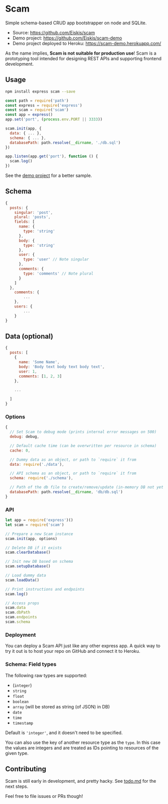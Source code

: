 
# Scam

Simple schema-based CRUD app bootstrapper on node and SQLite.

- Source: https://github.com/Eiskis/scam
- Demo project: https://github.com/Eiskis/scam-demo
- Demo project deployed to Heroku: https://scam-demo.herokuapp.com/

As the name implies, **Scam is not suitable for production use**! Scam is a prototyping tool intended for designing REST APIs and supporting frontend development.

## Usage

```sh
npm install express scam --save
```

```js
const path = require('path')
const express = require('express')
const scam = require('scam')
const app = express()
app.set('port', (process.env.PORT || 3333))

scam.init(app, {
  data: { ... },
  schema: { ... },
  databasePath: path.resolve(__dirname, './db.sql')
})

app.listen(app.get('port'), function () {
  scam.log()
})
```

See the [demo project](https://github.com/Eiskis/scam-demo/blob/master/index.js) for a better sample.

## Schema

```js
{
  posts: {
    singular: 'post',
    plural: 'posts',
    fields: [
      name: {
        type: 'string'
      },
      body: {
        type: 'string'
      },
      user: {
        type: 'user' // Note singular
      },
      comments: {
        type: 'comments' // Note plural
      }
    ]
  },
	comments: {
		...
	},
	users: {
		...
	}
}
```

## Data (optional)

```js
{
  posts: [
    {
      name: 'Some Name',
      body: 'Body text body text body text',
      user: 1,
      comments: [1, 2, 3]
    },

    ...

  ]
}
```

### Options

```js
{
  // Set Scam to debug mode (prints internal error messages on 500)
  debug: debug,

  // Default cache time (can be overwritten per resource in schema)
  cache: 0,

  // Dummy data as an object, or path to `require` it from
  data: require('./data'),

  // API schema as an object, or path to `require` it from
  schema: require('./schema'),

  // Path of the db file to create/remove/update (in-memory DB not yet supported)
  databasePath: path.resolve(__dirname, 'db/db.sql')
}
```

### API

```js
let app = require('express')()
let scam = require('scam')

// Prepare a new Scam instance
scam.init(app, options)

// Delete DB if it exists
scam.clearDatabase()

// Init new DB based on schema
scam.setupDatabase()

// Load dummy data
scam.loadData()

// Print instructions and endpoints
scam.log()

// Access props
scam.data
scam.dbPath
scam.endpoints
scam.schema
```

### Deployment

You can deploy a Scam API just like any other express app. A quick way to try it out is to host your repo on GitHub and connect it to Heroku.

### Schema: Field types

The following raw types are supported:

- (`integer`)
- `string`
- `float`
- `boolean`
- `array` (will be stored as string (of JSON) in DB)
- `date`
- `time`
- `timestamp`

Default is `'integer'`, and it doesn't need to be specified.

You can also use the key of another resource type as the `type`. In this case the values are integers and are treated as IDs pointing to resources of the given type.

## Contributing

Scam is still early in development, and pretty hacky. See [todo.md](./TODO.md) for the next steps.

Feel free to file issues or PRs though!
